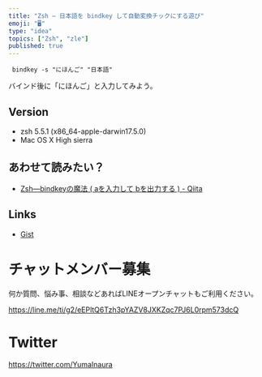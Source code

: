 ```yaml
---
title: "Zsh — 日本語を bindkey して自動変換チックにする遊び"
emoji: "🖥"
type: "idea"
topics: ["Zsh", "zle"]
published: true
---
```


```
 bindkey -s "にほんご" "日本語"
```

バインド後に「にほんご」と入力してみよう。


## Version

- zsh 5.5.1 (x86_64-apple-darwin17.5.0)
- Mac OS X High sierra

## あわせて読みたい？

- [Zsh—bindkeyの魔法 ( aを入力して bを出力する ) - Qiita](https://qiita.com/YumaInaura/items/4dfd9a18fb8aec8f8ff0)

## Links

- [Gist](https://gist.github.com/YumaInaura/27bb1f79881a63bed2fb9635cbaed73b
)








<!-- Update From Qiita API -->

# チャットメンバー募集


何か質問、悩み事、相談などあればLINEオープンチャットもご利用ください。

https://line.me/ti/g2/eEPltQ6Tzh3pYAZV8JXKZqc7PJ6L0rpm573dcQ





# Twitter


https://twitter.com/YumaInaura


<!-- Update From Qiita API -->


